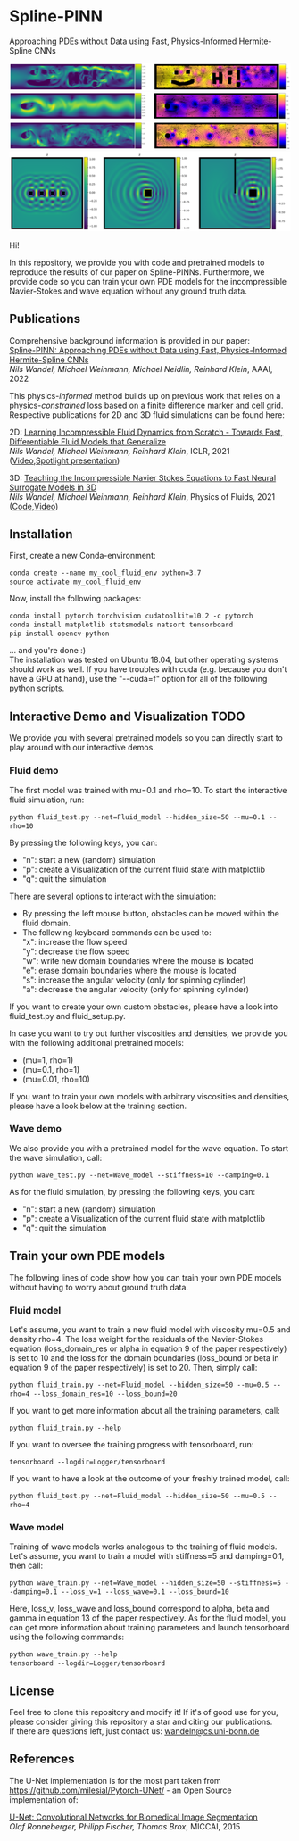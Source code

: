 # Spline-PINN
Approaching PDEs without Data using Fast, Physics-Informed Hermite-Spline CNNs

![image](plots/flow_hi.png)
![image](plots/flow_re_100.png)
![image](plots/flow_re_10000.png)
![image](plots/wave_eq.png)

Hi!

In this repository, we provide you with code and pretrained models to reproduce the results of our paper on Spline-PINNs.
Furthermore, we provide code so you can train your own PDE models for the incompressible Navier-Stokes and wave equation without any ground truth data.


## Publications

Comprehensive background information is provided in our paper:  
[Spline-PINN: Approaching PDEs without Data using Fast, Physics-Informed Hermite-Spline CNNs](https://arxiv.org/abs/2109.07143)  
*Nils Wandel, Michael Weinmann, Michael Neidlin, Reinhard Klein*, AAAI, 2022

This physics-*informed* method builds up on previous work that relies on a physics-*constrained* loss based on a finite difference marker and cell grid. Respective publications for 2D and 3D fluid simulations can be found here:

2D: 
[Learning Incompressible Fluid Dynamics from Scratch - Towards Fast, Differentiable Fluid Models that Generalize](https://arxiv.org/abs/2006.08762)  
*Nils Wandel, Michael Weinmann, Reinhard Klein*, ICLR, 2021 ([Video](https://www.youtube.com/watch?v=EU3YuUNVsXQ),[Spotlight presentation](https://www.youtube.com/watch?v=wIvFkhsIaRA))

3D: 
[Teaching the Incompressible Navier Stokes Equations to Fast Neural Surrogate Models in 3D](https://arxiv.org/abs/2012.11893)  
*Nils Wandel, Michael Weinmann, Reinhard Klein*, Physics of Fluids, 2021 ([Code](https://github.com/aschethor/Teaching_Incompressible_Fluid_Dynamics_to_3D_CNNs),[Video](https://www.youtube.com/watch?v=tKcYJaJtHJE))

## Installation

First, create a new Conda-environment:

```
conda create --name my_cool_fluid_env python=3.7  
source activate my_cool_fluid_env
```

Now, install the following packages:

```
conda install pytorch torchvision cudatoolkit=10.2 -c pytorch  
conda install matplotlib statsmodels natsort tensorboard  
pip install opencv-python
```

... and you're done :)  
The installation was tested on Ubuntu 18.04, but other operating systems should work as well. 
If you have troubles with cuda (e.g. because you don't have a GPU at hand), use the "\-\-cuda=f" option for all of the following python scripts.

## Interactive Demo and Visualization TODO

We provide you with several pretrained models so you can directly start to play around with our interactive demos.

### Fluid demo

The first model was trained with mu=0.1 and rho=10. To start the interactive fluid simulation, run:

```
python fluid_test.py --net=Fluid_model --hidden_size=50 --mu=0.1 --rho=10
```

By pressing the following keys, you can:

- "n": start a new (random) simulation  
- "p": create a Visualization of the current fluid state with matplotlib  
- "q": quit the simulation  

There are several options to interact with the simulation:

- By pressing the left mouse button, obstacles can be moved within the fluid domain.
- The following keyboard commands can be used to:  
"x": increase the flow speed  
"y": decrease the flow speed  
"w": write new domain boundaries where the mouse is located  
"e": erase domain boundaries where the mouse is located  
"s": increase the angular velocity (only for spinning cylinder)  
"a": decrease the angular velocity (only for spinning cylinder)  

If you want to create your own custom obstacles, please have a look into fluid_test.py and fluid_setup.py.

In case you want to try out further viscosities and densities, we provide you with the following additional pretrained models:

- (mu=1, rho=1)
- (mu=0.1, rho=1)
- (mu=0.01, rho=10)

If you want to train your own models with arbitrary viscosities and densities, please have a look below at the training section.

### Wave demo

We also provide you with a pretrained model for the wave equation. To start the wave simulation, call:

```
python wave_test.py --net=Wave_model --stiffness=10 --damping=0.1
```

As for the fluid simulation, by pressing the following keys, you can:

- "n": start a new (random) simulation  
- "p": create a Visualization of the current fluid state with matplotlib  
- "q": quit the simulation  

## Train your own PDE models

The following lines of code show how you can train your own PDE models without having to worry about ground truth data.

### Fluid model

Let's assume, you want to train a new fluid model with viscosity mu=0.5 and density rho=4. The loss weight for the residuals of the Navier-Stokes equation (loss_domain_res or alpha in equation 9 of the paper respectively) is set to 10 and the loss for the domain boundaries (loss_bound or beta in equation 9 of the paper respectively) is set to 20. Then, simply call:

```
python fluid_train.py --net=Fluid_model --hidden_size=50 --mu=0.5 --rho=4 --loss_domain_res=10 --loss_bound=20
```

If you want to get more information about all the training parameters, call:

```
python fluid_train.py --help
```

If you want to oversee the training progress with tensorboard, run:

```
tensorboard --logdir=Logger/tensorboard
```

If you want to have a look at the outcome of your freshly trained model, call:

```
python fluid_test.py --net=Fluid_model --hidden_size=50 --mu=0.5 --rho=4
```

### Wave model

Training of wave models works analogous to the training of fluid models. Let's assume, you want to train a model with stiffness=5 and damping=0.1, then call:

```
python wave_train.py --net=Wave_model --hidden_size=50 --stiffness=5 --damping=0.1 --loss_v=1 --loss_wave=0.1 --loss_bound=10
```

Here, loss_v, loss_wave and loss_bound correspond to alpha, beta and gamma in equation 13 of the paper respectively. 
As for the fluid model, you can get more information about training parameters and launch tensorboard using the following commands:

```
python wave_train.py --help  
tensorboard --logdir=Logger/tensorboard
```


## License

Feel free to clone this repository and modify it! If it's of good use for you, please consider giving this repository a star and citing our publications.  
If there are questions left, just contact us: wandeln@cs.uni-bonn.de

## References

The U-Net implementation is for the most part taken from https://github.com/milesial/Pytorch-UNet/ - an Open Source implementation of:  

[U-Net: Convolutional Networks for Biomedical Image Segmentation](https://arxiv.org/abs/1505.04597)  
*Olaf Ronneberger, Philipp Fischer, Thomas Brox*, MICCAI, 2015
